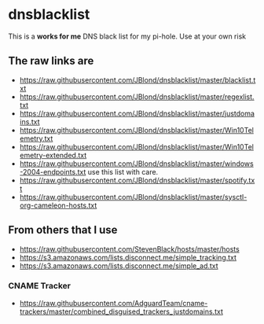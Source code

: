 # dnsblacklist

This is a **works for me** DNS black list for my pi-hole. Use at your own risk


## The raw links are

- https://raw.githubusercontent.com/JBlond/dnsblacklist/master/blacklist.txt
- https://raw.githubusercontent.com/JBlond/dnsblacklist/master/regexlist.txt
- https://raw.githubusercontent.com/JBlond/dnsblacklist/master/justdomains.txt
- https://raw.githubusercontent.com/JBlond/dnsblacklist/master/Win10Telemetry.txt
- https://raw.githubusercontent.com/JBlond/dnsblacklist/master/Win10Telemetry-extended.txt
- https://raw.githubusercontent.com/JBlond/dnsblacklist/master/windows-2004-endpoints.txt use this list with care.
- https://raw.githubusercontent.com/JBlond/dnsblacklist/master/spotify.txt
- https://raw.githubusercontent.com/JBlond/dnsblacklist/master/sysctl-org-cameleon-hosts.txt

## From others that I use

- https://raw.githubusercontent.com/StevenBlack/hosts/master/hosts
- https://s3.amazonaws.com/lists.disconnect.me/simple_tracking.txt
- https://s3.amazonaws.com/lists.disconnect.me/simple_ad.txt

### CNAME Tracker
- https://raw.githubusercontent.com/AdguardTeam/cname-trackers/master/combined_disguised_trackers_justdomains.txt
